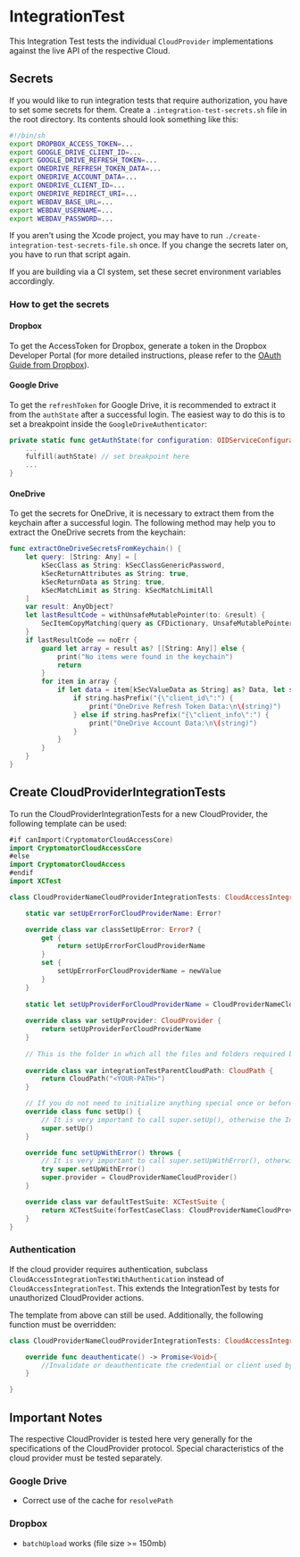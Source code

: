 # IntegrationTest

This Integration Test tests the individual `CloudProvider` implementations against the live API of the respective Cloud.

## Secrets
If you would like to run integration tests that require authorization, you have to set some secrets for them. Create a `.integration-test-secrets.sh` file in the root directory. Its contents should look something like this:

```sh
#!/bin/sh
export DROPBOX_ACCESS_TOKEN=...
export GOOGLE_DRIVE_CLIENT_ID=...
export GOOGLE_DRIVE_REFRESH_TOKEN=...
export ONEDRIVE_REFRESH_TOKEN_DATA=...
export ONEDRIVE_ACCOUNT_DATA=...
export ONEDRIVE_CLIENT_ID=...
export ONEDRIVE_REDIRECT_URI=...
export WEBDAV_BASE_URL=...
export WEBDAV_USERNAME=...
export WEBDAV_PASSWORD=...
```

If you aren't using the Xcode project, you may have to run `./create-integration-test-secrets-file.sh` once. If you change the secrets later on, you have to run that script again.

If you are building via a CI system, set these secret environment variables accordingly.

### How to get the secrets

#### Dropbox

To get the AccessToken for Dropbox, generate a token in the Dropbox Developer Portal (for more detailed instructions, please refer to the [OAuth Guide from Dropbox](https://developers.dropbox.com/oauth-guide)).
#### Google Drive

To get the `refreshToken` for Google Drive, it is recommended to extract it from the `authState` after a successful login.
The easiest way to do this is to set a breakpoint inside the `GoogleDriveAuthenticator`:

```swift
private static func getAuthState(for configuration: OIDServiceConfiguration, with presentingViewController: UIViewController, credential: GoogleDriveCredential) -> Promise<OIDAuthState> {
	...
	fulfill(authState) // set breakpoint here
	...
}
```

#### OneDrive

To get the secrets for OneDrive, it is necessary to extract them from the keychain after a successful login. The following method may help you to extract the OneDrive secrets from the keychain:

```swift
func extractOneDriveSecretsFromKeychain() {
	let query: [String: Any] = [
		kSecClass as String: kSecClassGenericPassword,
		kSecReturnAttributes as String: true,
		kSecReturnData as String: true,
		kSecMatchLimit as String: kSecMatchLimitAll
	]
	var result: AnyObject?
	let lastResultCode = withUnsafeMutablePointer(to: &result) {
		SecItemCopyMatching(query as CFDictionary, UnsafeMutablePointer($0))
	}
	if lastResultCode == noErr {
		guard let array = result as? [[String: Any]] else {
			print("No items were found in the keychain")
			return
		}
		for item in array {
			if let data = item[kSecValueData as String] as? Data, let string = String(data: data, encoding: .utf8) {
				if string.hasPrefix("{\"client_id\":") {
					print("OneDrive Refresh Token Data:\n\(string)")
				} else if string.hasPrefix("{\"client_info\":") {
					print("OneDrive Account Data:\n\(string)")
				}
			}
		}
	}
}
```


## Create CloudProviderIntegrationTests

To run the CloudProviderIntegrationTests for a new CloudProvider, the following template can be used:

```swift
#if canImport(CryptomatorCloudAccessCore)
import CryptomatorCloudAccessCore
#else
import CryptomatorCloudAccess
#endif
import XCTest

class CloudProviderNameCloudProviderIntegrationTests: CloudAccessIntegrationTest {

	static var setUpErrorForCloudProviderName: Error?

	override class var classSetUpError: Error? {
		get {
			return setUpErrorForCloudProviderName
		}
		set {
			setUpErrorForCloudProviderName = newValue
		}
	}
	
	static let setUpProviderForCloudProviderName = CloudProviderNameCloudProvider()
	
	override class var setUpProvider: CloudProvider {
		return setUpProviderForCloudProviderName
	}
	
	// This is the folder in which all the files and folders required by the integration test are created and in which the individual tests are executed. This can also be the root folder.
	
	override class var integrationTestParentCloudPath: CloudPath {
		return CloudPath("<YOUR-PATH>")
	}

	// If you do not need to initialize anything special once or before the IntegrationTest setup, you can ignore this function.
	override class func setUp() {
		// It is very important to call super.setUp(), otherwise the IntegrationTest will not be built correctly.
		super.setUp()
	}

	override func setUpWithError() throws {
		// It is very important to call super.setUpWithError(), otherwise errors from the IntegrationTest once setup will not be considered correctly.
		try super.setUpWithError()
		super.provider = CloudProviderNameCloudProvider()
	}

	override class var defaultTestSuite: XCTestSuite {
		return XCTestSuite(forTestCaseClass: CloudProviderNameCloudProviderIntegrationTests.self)
	}
}

```

### Authentication

If the cloud provider requires authentication, subclass `CloudAccessIntegrationTestWithAuthentication` instead of `CloudAccessIntegrationTest`. 
This extends the IntegrationTest by tests for unauthorized CloudProvider actions.

The template from above can still be used. Additionally, the following function must be overridden:

```swift
class CloudProviderNameCloudProviderIntegrationTests: CloudAccessIntegrationTestWithAuthentication {

	override func deauthenticate() -> Promise<Void>{
		//Invalidate or deauthenticate the credential or client used by the CloudProvider.
	}

}

```

## Important Notes

The respective CloudProvider is tested here very generally for the specifications of the CloudProvider protocol. Special characteristics of the cloud provider must be tested separately.

### Google Drive

- Correct use of the cache for `resolvePath`

### Dropbox

- `batchUpload` works (file size >= 150mb)
